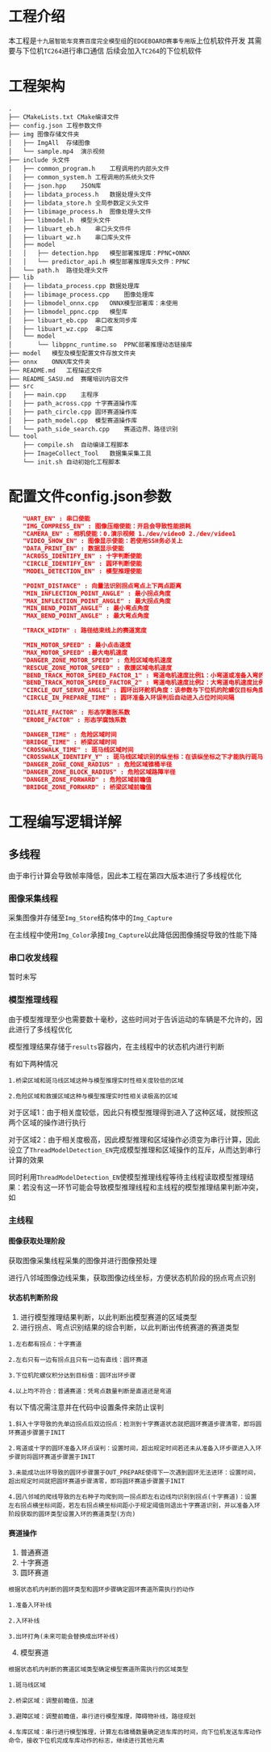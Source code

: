 # 工程介绍
本工程是`十九届智能车竞赛百度完全模型组`的`EDGEBOARD赛事专用版`上位机软件开发
其需要与下位机`TC264`进行串口通信
后续会加入`TC264`的下位机软件

# 工程架构
```
.
├── CMakeLists.txt CMake编译文件
├── config.json	工程参数文件
├── img	图像存储文件夹
│   ├── ImgAll	存储图像
│   └── sample.mp4	演示视频
├── include	头文件
│   ├── common_program.h	工程调用的内部头文件
│   ├── common_system.h	工程调用的系统头文件
│   ├── json.hpp	JSON库
│   ├── libdata_process.h	数据处理头文件
│   ├── libdata_store.h	全局参数定义头文件
│   ├── libimage_process.h	图像处理头文件
│   ├── libmodel.h	模型头文件
│   ├── libuart_eb.h	串口头文件件
│   ├── libuart_wz.h	串口库头文件
│   ├── model
│   │   ├── detection.hpp	模型部署推理库：PPNC+ONNX
│   │   └── predictor_api.h	模型部署推理库头文件：PPNC
│   └── path.h	路径处理头文件
├── lib
│   ├── libdata_process.cpp	数据处理库
│   ├── libimage_process.cpp	图像处理库
│   ├── libmodel_onnx.cpp	ONNX模型部署库：未使用
│   ├── libmodel_ppnc.cpp	模型库
│   ├── libuart_eb.cpp	串口收发同步库
│   ├── libuart_wz.cpp	串口库
│   └── model
│       └── libppnc_runtime.so	PPNC部署推理动态链接库
├── model	模型及模型配置文件存放文件夹
├── onnx	ONNX库文件夹
├── README.md	工程描述文件
├── README_SASU.md	赛曙培训内容文件
├── src
│   ├── main.cpp	主程序
│   ├── path_across.cpp	十字赛道操作库
│   ├── path_circle.cpp	圆环赛道操作库
│   ├── path_model.cpp	模型赛道操作库
│   └── path_side_search.cpp	赛道边界、路径识别
└── tool
    ├── compile.sh	自动编译工程脚本
    ├── ImageCollect_Tool	数据集采集工具
    └── init.sh	自动初始化工程脚本
```
# 配置文件config.json参数
```json
	"UART_EN" : 串口使能
	"IMG_COMPRESS_EN" : 图像压缩使能：开启会导致性能损耗
	"CAMERA_EN" : 相机使能：0.演示视频 1./dev/video0 2./dev/video1
	"VIDEO_SHOW_EN" : 图像显示使能：若使用SSH务必关上
	"DATA_PRINT_EN" : 数据显示使能
	"ACROSS_IDENTIFY_EN" : 十字判断使能
	"CIRCLE_IDENTIFY_EN" : 圆环判断使能
	"MODEL_DETECTION_EN" : 模型推理使能

	"POINT_DISTANCE" : 向量法识别拐点弯点上下两点距离
	"MIN_INFLECTION_POINT_ANGLE" : 最小拐点角度
	"MAX_INFLECTION_POINT_ANGLE" : 最大拐点角度
	"MIN_BEND_POINT_ANGLE" : 最小弯点角度
	"MAX_BEND_POINT_ANGLE" : 最大弯点角度

	"TRACK_WIDTH" : 路径结束线上的赛道宽度

	"MIN_MOTOR_SPEED" : 最小点击速度
	"MAX_MOTOR_SPEED" :最大电机速度
	"DANGER_ZONE_MOTOR_SPEED" : 危险区域电机速度
	"RESCUE_ZONE_MOTOR_SPEED" : 救援区域电机速度
	"BEND_TRACK_MOTOR_SPEED_FACTOR_1" : 弯道电机速度比例1：小弯道或准备入弯的电机速度比例
	"BEND_TRACK_MOTOR_SPEED_FACTOR_2" : 弯道电机速度比例2：大弯道电机速度比例
	"CIRCLE_OUT_SERVO_ANGLE" : 圆环出环舵机角度：该参数与下位机的陀螺仪目标角度和陀螺仪延时清零角度共同决定了圆环出环的姿态
	"CIRCLE_IN_PREPARE_TIME" : 圆环准备入环误判后自动进入占位时间间隔

	"DILATE_FACTOR" : 形态学膨胀系数
	"ERODE_FACTOR" : 形态学腐蚀系数

	"DANGER_TIME" : 危险区域时间
	"BRIDGE_TIME" : 桥梁区域时间
	"CROSSWALK_TIME" : 斑马线区域时间
	"CROSSWALK_IDENTIFY_Y" : 斑马线区域识别的纵坐标：在该纵坐标之下才能执行斑马线区域操作
	"DANGER_ZONE_CONE_RADIUS" : 危险区域锥桶半径
	"DANGER_ZONE_BLOCK_RADIUS" : 危险区域路障半径
	"DANGER_ZONE_FORWARD" : 危险区域前瞻值
	"BRIDGE_ZONE_FORWARD" : 桥梁区域前瞻值
```
# 工程编写逻辑详解
## 多线程
由于串行计算会导致帧率降低，因此本工程在第四大版本进行了多线程优化
### 图像采集线程
采集图像并存储至`Img_Store`结构体中的`Img_Capture`

在主线程中使用`Img_Color`承接`Img_Capture`以此降低因图像捕捉导致的性能下降
### 串口收发线程
暂时未写
### 模型推理线程
由于模型推理至少也需要数十毫秒，这些时间对于告诉运动的车辆是不允许的，因此进行了多线程优化

模型推理结果存储于`results`容器内，在主线程中的状态机内进行判断

有如下两种情况
```
1.桥梁区域和斑马线区域这种与模型推理实时性相关度较低的区域

2.危险区域和救援区域这种与模型推理实时性相关读极高的区域
```
对于区域1：由于相关度较低，因此只有模型推理得到进入了这种区域，就按照这两个区域的操作进行执行

对于区域2：由于相关度极高，因此模型推理和区域操作必须变为串行计算，因此设立了`ThreadModelDetection_EN`完成模型推理和区域操作的互斥，从而达到串行计算的效果

同时利用`ThreadModelDetection_EN`使模型推理线程等待主线程读取模型推理结果：若没有这一环节可能会导致模型推理线程和主线程的模型推理结果判断冲突，如
### 主线程
#### 图像获取处理阶段
获取图像采集线程采集的图像并进行图像预处理

进行八邻域图像边线采集，获取图像边线坐标，方便状态机阶段的拐点弯点识别
#### 状态机判断阶段
1. 进行模型推理结果判断，以此判断出模型赛道的区域类型
2. 进行拐点、弯点识别结果的综合判断，以此判断出传统赛道的赛道类型
```
1.左右都有拐点：十字赛道

2.左右只有一边有拐点且只有一边有直线：圆环赛道

3.下位机陀螺仪积分达到目标值：圆环出环步骤

4.以上均不符合：普通赛道：凭弯点数量判断是直道还是弯道
```
有以下情况需注意并在代码中设置条件来防止误判
```
1.斜入十字导致的先单边拐点后双边拐点：检测到十字赛道状态就把圆环赛道步骤清零，即将圆环赛道步骤置于INIT

2.弯道或十字的圆环准备入环点误判：设置时间，超出规定时间若还未从准备入环步骤进入入环步骤则将圆环赛道步骤置于INIT

3.未能成功出环导致的圆环步骤置于OUT_PREPARE使得下一次遇到圆环无法进环：设置时间，超出规定时间就把圆环赛道步骤清零，即将圆环赛道步骤置于INIT

4.因八邻域的爬线导致的左右种子均爬到同一拐点即左右边线均识别到拐点(十字赛道)：设置左右拐点横坐标间距，若左右拐点横坐标间距小于规定阈值则退出十字赛道识别，并以准备入环阶段获取的圆环类型设置入环的赛道类型(方向)
```
#### 赛道操作
1. 普通赛道
2. 十字赛道
3. 圆环赛道
```
根据状态机内判断的圆环类型和圆环步骤确定圆环赛道所需执行的动作

1.准备入环补线

2.入环补线

3.出环打角(未来可能会替换成出环补线)
```
4. 模型赛道
```
根据状态机内判断的赛道区域类型确定模型赛道所需执行的区域类型

1.斑马线区域

2.桥梁区域：调整前瞻值，加速

3.避障区域：调整前瞻值，串行进行模型推理，障碍物补线，路径规划

4.车库区域：串行进行模型推理，计算左右锥桶数量确定进车库的时间，向下位机发送车库动作命令，接收下位机完成车库动作的标志，继续进行其他元素
```

